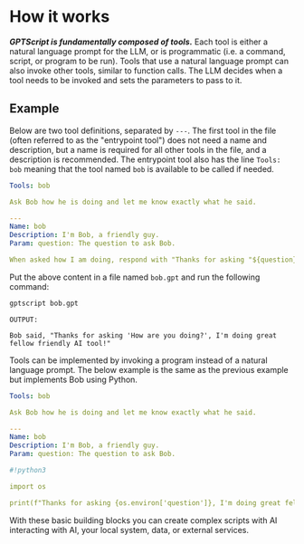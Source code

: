 # How it works

**_GPTScript is fundamentally composed of tools._** Each tool is either a natural language prompt for the LLM, or is
programmatic (i.e. a command, script, or program to be run). Tools that use a natural language prompt can also invoke
other tools, similar to function calls. The LLM decides when a tool needs to be invoked and sets the parameters to pass to it.

## Example

Below are two tool definitions, separated by `---`.
The first tool in the file (often referred to as the "entrypoint tool") does not need a name and description,
but a name is required for all other tools in the file, and a description is recommended.
The entrypoint tool also has the line `Tools: bob` meaning that the tool named `bob` is available to be called if needed.

```yaml
Tools: bob

Ask Bob how he is doing and let me know exactly what he said.

---
Name: bob
Description: I'm Bob, a friendly guy.
Param: question: The question to ask Bob.

When asked how I am doing, respond with "Thanks for asking "${question}", I'm doing great fellow friendly AI tool!"
```

Put the above content in a file named `bob.gpt` and run the following command:

```bash
gptscript bob.gpt
```

```
OUTPUT:

Bob said, "Thanks for asking 'How are you doing?', I'm doing great fellow friendly AI tool!"
```

Tools can be implemented by invoking a program instead of a natural language prompt.
The below example is the same as the previous example but implements Bob using Python.

```yaml
Tools: bob

Ask Bob how he is doing and let me know exactly what he said.

---
Name: bob
Description: I'm Bob, a friendly guy.
Param: question: The question to ask Bob.

#!python3

import os

print(f"Thanks for asking {os.environ['question']}, I'm doing great fellow friendly AI tool!")
```

With these basic building blocks you can create complex scripts with AI interacting with AI, your local system, data, or external services.
